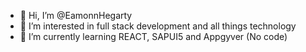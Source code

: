 - 👋 Hi, I’m @EamonnHegarty
- 👀 I’m interested in full stack development and all things technology
- 🌱 I’m currently learning REACT, SAPUI5 and Appgyver (No code)
